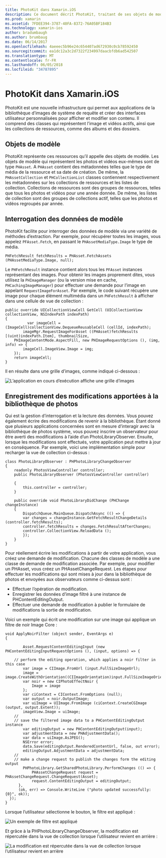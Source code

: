 ```yaml
---
title: PhotoKit dans Xamarin.iOS
description: Ce document décrit PhotoKit, traitant de ses objets de modèle, comment les données de modèle de requête et l’enregistrement des modifications à la bibliothèque de photos.
ms.prod: xamarin
ms.assetid: 7FDEE394-3787-40FA-8372-76A05BF184B3
ms.technology: xamarin-ios
author: bradumbaugh
ms.author: brumbaug
ms.date: 06/14/2017
ms.openlocfilehash: 4aeeec5b96e24c654407ad672930c0cb78592450
ms.sourcegitcommit: ea1dc12a3c2d7322f234997daacbfdb6ad542507
ms.translationtype: MT
ms.contentlocale: fr-FR
ms.lasthandoff: 06/05/2018
ms.locfileid: "34787895"
---
```

# <a name="photokit-in-xamarinios"></a>PhotoKit dans Xamarin.iOS

PhotoKit est une nouvelle infrastructure qui permet aux applications de la bibliothèque d’images de système de requête et créer des interfaces utilisateur personnalisées pour afficher et modifier son contenu. Il comprend des classes qui représentent l’image et vidéos actifs, ainsi que les collections de ressources, comme des albums et des dossiers.

## <a name="model-objects"></a>Objets de modèle

PhotoKit représente ces ressources qu’il appelle des objets de modèle. Les objets de modèle qui représentent les photos et vidéos eux-mêmes sont de type `PHAsset`. A `PHAsset` contient des métadonnées telles que le type de média de la ressource et sa date de création.
De même, la `PHAssetCollection` et `PHCollectionList` classes contiennent respectivement les métadonnées sur les collections de ressources et les listes de collection. Collections de ressources sont des groupes de ressources, telles que tous les photos et vidéos pour une année donnée. De même, les listes de collection sont des groupes de collections actif, telles que les photos et vidéos regroupés par année.

## <a name="querying-model-data"></a>Interrogation des données de modèle

PhotoKit facilite pour interroger des données de modèle via une variété de méthodes d’extraction. Par exemple, pour récupérer toutes les images, vous appelez `PFAsset.Fetch`, en passant le `PHAssetMediaType.Image` le type de média.

    PHFetchResult fetchResults = PHAsset.FetchAssets (PHAssetMediaType.Image, null);

Le `PHFetchResult` instance contient alors tous les `PFAsset` instances représentant des images. Pour obtenir les images proprement dites, vous utilisez la `PHImageManager` (ou la version mise en cache, `PHCachingImageManager`) pour effectuer une demande pour l’image en appelant `RequestImageForAsset`. Par exemple, le code suivant récupère une image pour chaque élément multimédia dans un `PHFetchResult` à afficher dans une cellule de vue de collection :


    public override UICollectionViewCell GetCell (UICollectionView collectionView, NSIndexPath indexPath)
    {
              var imageCell = (ImageCell)collectionView.DequeueReusableCell (cellId, indexPath);
            imageMgr.RequestImageForAsset ((PHAsset)fetchResults [(uint)indexPath.Item], thumbnailSize,
        PHImageContentMode.AspectFill, new PHImageRequestOptions (), (img, info) => {
            imageCell.ImageView.Image = img;
        });
        return imageCell;
    }

Il en résulte dans une grille d’images, comme indiqué ci-dessous :

![](photokit-images/image4.png "L’application en cours d’exécution affiche une grille d’images")
 
## <a name="saving-changes-to-the-photo-library"></a>Enregistrement des modifications apportées à la bibliothèque de photos

Qui est la gestion d’interrogation et la lecture des données. Vous pouvez également écrire des modifications de revenir à la bibliothèque. Étant donné que plusieurs applications concernées sont en mesure d’interagir avec la bibliothèque de photos système, vous pouvez inscrire un observateur pour être averti des modifications à l’aide d’un PhotoLibraryObserver. Ensuite, lorsque les modifications sont effectués, votre application peut mettre à jour en conséquence. Par exemple, voici une implémentation simple pour recharger la vue de collection ci-dessus :

    class PhotoLibraryObserver : PHPhotoLibraryChangeObserver
    {
        readonly PhotosViewController controller;
        public PhotoLibraryObserver (PhotosViewController controller)
        
        {
            this.controller = controller;
        }
    
        public override void PhotoLibraryDidChange (PHChange changeInstance)
        {
            DispatchQueue.MainQueue.DispatchAsync (() => {
            var changes = changeInstance.GetFetchResultChangeDetails (controller.fetchResults);
            controller.fetchResults = changes.FetchResultAfterChanges;
            controller.CollectionView.ReloadData ();
            });
        }
    }
    
Pour réellement écrire les modifications à partir de votre application, vous créez une demande de modification. Chacune des classes de modèle a une classe de demande de modification associée. Par exemple, pour modifier un PHAsset, vous créez un PHAssetChangeRequest. Les étapes pour effectuer les modifications qui sont mises à jour dans la bibliothèque de photos et envoyées aux observateurs comme ci-dessus sont :

-   Effectuer l’opération de modification.
-   Enregistrer les données d’image filtré à une instance de PHContentEditingOutput.
-   Effectuer une demande de modification à publier le formulaire de modifications la sortie de modification.

Voici un exemple qui écrit une modification sur une image qui applique un filtre de noir Image Core :

    void ApplyNoirFilter (object sender, EventArgs e)
    {
            
            Asset.RequestContentEditingInput (new PHContentEditingInputRequestOptions (), (input, options) => {
            
        // perform the editing operation, which applies a noir filter in this case
            var image = CIImage.FromUrl (input.FullSizeImageUrl);
            image = image.CreateWithOrientation((CIImageOrientation)input.FullSizeImageOrientation);
            var noir = new CIPhotoEffectNoir {
                Image = image
            };
            var ciContext = CIContext.FromOptions (null);
            var output = noir.OutputImage;
            var uiImage = UIImage.FromImage (ciContext.CreateCGImage (output, output.Extent));
            imageView.Image = uiImage;
        //
        // save the filtered image data to a PHContentEditingOutput instance
            var editingOutput = new PHContentEditingOutput(input);
            var adjustmentData = new PHAdjustmentData();
            var data = uiImage.AsJPEG();
            NSError error;
            data.Save(editingOutput.RenderedContentUrl, false, out error);
            editingOutput.AdjustmentData = adjustmentData;
        //
        // make a change request to publish the changes form the editing output
            PHPhotoLibrary.GetSharedPhotoLibrary.PerformChanges (() => {
                PHAssetChangeRequest request = PHAssetChangeRequest.ChangeRequest(Asset);
                request.ContentEditingOutput = editingOutput;
          },
          (ok, err) => Console.WriteLine ("photo updated successfully: {0}", ok));
      });
    }
    
Lorsque l’utilisateur sélectionne le bouton, le filtre est appliqué :

![](photokit-images/image5.png "Un exemple de filtre est appliqué")
 
Et grâce à la PHPhotoLibraryChangeObserver, la modification est répercutée dans la vue de collection lorsque l’utilisateur revient en arrière :

![](photokit-images/image6.png "La modification est répercutée dans la vue de collection lorsque l’utilisateur revient en arrière")
